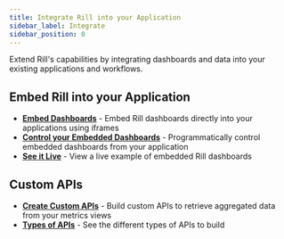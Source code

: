```yaml
---
title: Integrate Rill into your Application
sidebar_label: Integrate
sidebar_position: 0
---
```


Extend Rill's capabilities by integrating dashboards and data into your existing applications and workflows.

## Embed Rill into your Application

- **[Embed Dashboards](/integrate/embedding)** - Embed Rill dashboards directly into your applications using iframes
- **[Control your Embedded Dashboards](/integrate/embed-iframe-api)** - Programmatically control embedded dashboards from your application
- **[See it Live](https://rill-embedding-example.netlify.app/)** - View a live example of embedded Rill dashboards



## Custom APIs

- **[Create Custom APIs](/integrate/custom-api)** - Build custom APIs to retrieve aggregated data from your metrics views
- **[Types of APIs](/integrate/custom-apis)** - See the different types of APIs to build



